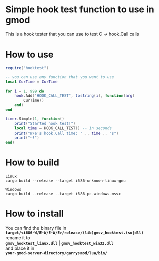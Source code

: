 # Simple hook test function to use in gmod
This is a hook tester that you can use to test C -> hook.Call calls

# How to use
```lua
require("hooktest")

-- you can use any function that you want to use
local CurTime = CurTime

for i = 1, 999 do
	hook.Add("HOOK_CALL_TEST", tostring(i), function(arg)
		CurTime()
	end)
end

timer.Simple(1, function()
	print("Started hook test!")
	local time = HOOK_CALL_TEST() -- in seconds
	print("W/e's hook.Call time: " .. time .. "s")
	print("~!")
end)

```
# How to build
	Linux
	cargo build --release --target i686-unknown-linux-gnu

	Windows
	cargo build --release --target i686-pc-windows-msvc

# How to install
You can find the binary file in\
**`target/<i686-W/E-W/E-W/E>/release/(lib)gmsv_hooktest.(so|dll)`**\
rename it to\
**`gmsv_hooktest_linux.dll`** | **`gmsv_hooktest_win32.dll`**\
and place it in\
**`your-gmod-server-directory/garrysmod/lua/bin/`**
